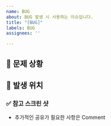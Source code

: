```yaml
---
name: BUG
about: BUG 발생 시 사용하는 이슈입니다.
title: "[BUG]"
labels: BUG
assignees: ''

---
```


## 📌 문제 상황

<!-- 문제가 발생 상황을 적어주세요. (e.g. A 버튼 클릭시 B 오류가 발생했어요.) -->

## 🐛 발생 위치

<!-- Component, Page 명 등을 적어주세요. -->

### ✅ 참고 스크린 샷

<!-- 참고 스크린샷을 넣어 주세요. -->

- 추가적인 공유가 필요한 사항은 Comment
